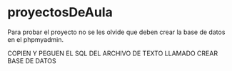 # proyectosDeAula

Para probar el proyecto no se les olvide que deben crear la base de datos en el phpmyadmin.


COPIEN Y PEGUEN EL SQL DEL ARCHIVO DE TEXTO LLAMADO CREAR BASE DE DATOS

